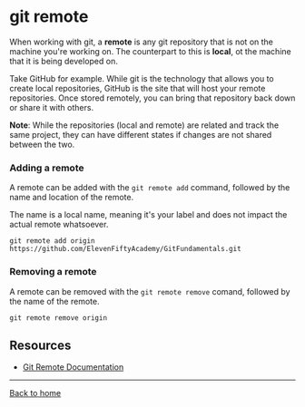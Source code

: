 # git remote

When working with git, a **remote** is any git repository that is not on the machine you're working on. The counterpart to this is **local**, ot the machine that it is being developed on.

Take GitHub for example. While git is the technology that allows you to create local repositories, GitHub is the site that will host your remote repositories. Once stored remotely, you can bring that repository back down or share it with others.

**Note**: While the repositories (local and remote) are related and track the same project, they can have different states if changes are not shared between the two. 

### Adding a remote

A remote can be added with the `git remote add` command, followed by the name and location of the remote. 

The name is a local name, meaning it's your label and does not impact the actual remote whatsoever.

```
git remote add origin https://github.com/ElevenFiftyAcademy/GitFundamentals.git
```

### Removing a remote

A remote can be removed with the `git remote remove` comand, followed by the name of the remote. 

```
git remote remove origin
```

## Resources

- [Git Remote Documentation](https://git-scn.com/docs/git-remote)

---

[Back to home](../README.md)